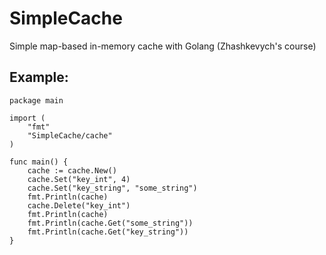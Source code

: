 # SimpleCache
Simple map-based in-memory cache with Golang (Zhashkevych's course)

## Example:

```
package main

import (
	"fmt"
	"SimpleCache/cache"
)

func main() {
	cache := cache.New()
	cache.Set("key_int", 4)
	cache.Set("key_string", "some_string")
	fmt.Println(cache)
	cache.Delete("key_int")
	fmt.Println(cache)
	fmt.Println(cache.Get("some_string"))
	fmt.Println(cache.Get("key_string"))
}
```
